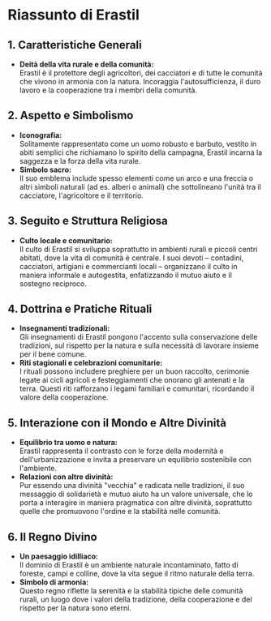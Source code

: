 # Riassunto di Erastil

## 1. Caratteristiche Generali
- **Deità della vita rurale e della comunità:**  
  Erastil è il protettore degli agricoltori, dei cacciatori e di tutte le comunità che vivono in armonia con la natura. Incoraggia l'autosufficienza, il duro lavoro e la cooperazione tra i membri della comunità.

## 2. Aspetto e Simbolismo
- **Iconografia:**  
  Solitamente rappresentato come un uomo robusto e barbuto, vestito in abiti semplici che richiamano lo spirito della campagna, Erastil incarna la saggezza e la forza della vita rurale.
- **Simbolo sacro:**  
  Il suo emblema include spesso elementi come un arco e una freccia o altri simboli naturali (ad es. alberi o animali) che sottolineano l'unità tra il cacciatore, l'agricoltore e il territorio.

## 3. Seguito e Struttura Religiosa
- **Culto locale e comunitario:**  
  Il culto di Erastil si sviluppa soprattutto in ambienti rurali e piccoli centri abitati, dove la vita di comunità è centrale. I suoi devoti – contadini, cacciatori, artigiani e commercianti locali – organizzano il culto in maniera informale e autogestita, enfatizzando il mutuo aiuto e il sostegno reciproco.

## 4. Dottrina e Pratiche Rituali
- **Insegnamenti tradizionali:**  
  Gli insegnamenti di Erastil pongono l'accento sulla conservazione delle tradizioni, sul rispetto per la natura e sulla necessità di lavorare insieme per il bene comune.
- **Riti stagionali e celebrazioni comunitarie:**  
  I rituali possono includere preghiere per un buon raccolto, cerimonie legate ai cicli agricoli e festeggiamenti che onorano gli antenati e la terra. Questi riti rafforzano i legami familiari e comunitari, ricordando il valore della cooperazione.

## 5. Interazione con il Mondo e Altre Divinità
- **Equilibrio tra uomo e natura:**  
  Erastil rappresenta il contrasto con le forze della modernità e dell'urbanizzazione e invita a preservare un equilibrio sostenibile con l'ambiente.
- **Relazioni con altre divinità:**  
  Pur essendo una divinità "vecchia" e radicata nelle tradizioni, il suo messaggio di solidarietà e mutuo aiuto ha un valore universale, che lo porta a interagire in maniera pragmatica con altre divinità, soprattutto quelle che promuovono l'ordine e la stabilità nelle comunità.

## 6. Il Regno Divino
- **Un paesaggio idilliaco:**  
  Il dominio di Erastil è un ambiente naturale incontaminato, fatto di foreste, campi e colline, dove la vita segue il ritmo naturale della terra.
- **Simbolo di armonia:**  
  Questo regno riflette la serenità e la stabilità tipiche delle comunità rurali, un luogo dove i valori della tradizione, della cooperazione e del rispetto per la natura sono eterni.
